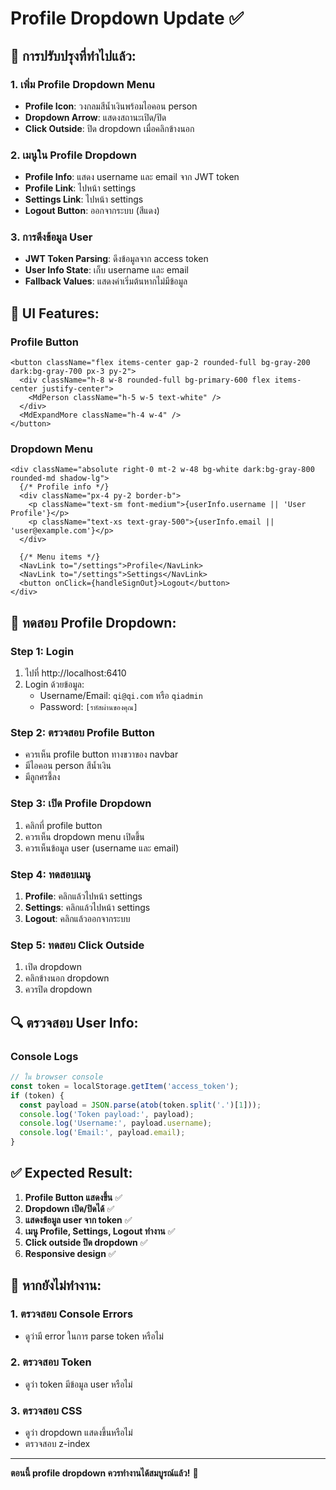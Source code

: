 # Profile Dropdown Update ✅

## 🔧 การปรับปรุงที่ทำไปแล้ว:

### 1. เพิ่ม Profile Dropdown Menu
- **Profile Icon**: วงกลมสีน้ำเงินพร้อมไอคอน person
- **Dropdown Arrow**: แสดงสถานะเปิด/ปิด
- **Click Outside**: ปิด dropdown เมื่อคลิกข้างนอก

### 2. เมนูใน Profile Dropdown
- **Profile Info**: แสดง username และ email จาก JWT token
- **Profile Link**: ไปหน้า settings
- **Settings Link**: ไปหน้า settings  
- **Logout Button**: ออกจากระบบ (สีแดง)

### 3. การดึงข้อมูล User
- **JWT Token Parsing**: ดึงข้อมูลจาก access token
- **User Info State**: เก็บ username และ email
- **Fallback Values**: แสดงค่าเริ่มต้นหากไม่มีข้อมูล

## 🎨 UI Features:

### Profile Button
```tsx
<button className="flex items-center gap-2 rounded-full bg-gray-200 dark:bg-gray-700 px-3 py-2">
  <div className="h-8 w-8 rounded-full bg-primary-600 flex items-center justify-center">
    <MdPerson className="h-5 w-5 text-white" />
  </div>
  <MdExpandMore className="h-4 w-4" />
</button>
```

### Dropdown Menu
```tsx
<div className="absolute right-0 mt-2 w-48 bg-white dark:bg-gray-800 rounded-md shadow-lg">
  {/* Profile info */}
  <div className="px-4 py-2 border-b">
    <p className="text-sm font-medium">{userInfo.username || 'User Profile'}</p>
    <p className="text-xs text-gray-500">{userInfo.email || 'user@example.com'}</p>
  </div>
  
  {/* Menu items */}
  <NavLink to="/settings">Profile</NavLink>
  <NavLink to="/settings">Settings</NavLink>
  <button onClick={handleSignOut}>Logout</button>
</div>
```

## 🧪 ทดสอบ Profile Dropdown:

### Step 1: Login
1. ไปที่ http://localhost:6410
2. Login ด้วยข้อมูล:
   - Username/Email: `qi@qi.com` หรือ `qiadmin`
   - Password: `[รหัสผ่านของคุณ]`

### Step 2: ตรวจสอบ Profile Button
- ควรเห็น profile button ทางขวาของ navbar
- มีไอคอน person สีน้ำเงิน
- มีลูกศรชี้ลง

### Step 3: เปิด Profile Dropdown
1. คลิกที่ profile button
2. ควรเห็น dropdown menu เปิดขึ้น
3. ควรเห็นข้อมูล user (username และ email)

### Step 4: ทดสอบเมนู
1. **Profile**: คลิกแล้วไปหน้า settings
2. **Settings**: คลิกแล้วไปหน้า settings
3. **Logout**: คลิกแล้วออกจากระบบ

### Step 5: ทดสอบ Click Outside
1. เปิด dropdown
2. คลิกข้างนอก dropdown
3. ควรปิด dropdown

## 🔍 ตรวจสอบ User Info:

### Console Logs
```javascript
// ใน browser console
const token = localStorage.getItem('access_token');
if (token) {
  const payload = JSON.parse(atob(token.split('.')[1]));
  console.log('Token payload:', payload);
  console.log('Username:', payload.username);
  console.log('Email:', payload.email);
}
```

## ✅ Expected Result:

1. **Profile Button แสดงขึ้น** ✅
2. **Dropdown เปิด/ปิดได้** ✅
3. **แสดงข้อมูล user จาก token** ✅
4. **เมนู Profile, Settings, Logout ทำงาน** ✅
5. **Click outside ปิด dropdown** ✅
6. **Responsive design** ✅

## 🚨 หากยังไม่ทำงาน:

### 1. ตรวจสอบ Console Errors
- ดูว่ามี error ในการ parse token หรือไม่

### 2. ตรวจสอบ Token
- ดูว่า token มีข้อมูล user หรือไม่

### 3. ตรวจสอบ CSS
- ดูว่า dropdown แสดงขึ้นหรือไม่
- ตรวจสอบ z-index

---

**ตอนนี้ profile dropdown ควรทำงานได้สมบูรณ์แล้ว!** 🎉
